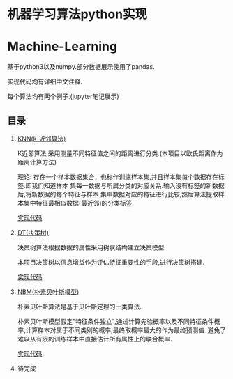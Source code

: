 # 机器学习算法python实现
# Machine-Learning
基于python3以及numpy.部分数据展示使用了pandas.

实现代码均有详细中文注释.

每个算法均有两个例子.(jupyter笔记展示)

## 目录
1.  [KNN(k-近邻算法)](KNN.ipynb) 
    
    K近邻算法,采用测量不同特征值之间的距离进行分类.(本项目以欧氏距离作为距离计算方法)
   
    理论: 
    存在一个样本数据集合，也称作训练样本集,并且样本集每个数据存在标签.即我们知道样本
    集每一数据与所属分类的对应关系.输入没有标签的新数据后,将新数据的每个特征与样本
    集中数据对应的特征进行比较,然后算法提取样本集中特征最相似数据(最近邻)的分类标签.
   
    [实现代码](KNN/KNN.py)
   
2.  [DT(决策树)](DT.ipynb)
   
    决策树算法根据数据的属性采用树状结构建立决策模型
    
    本项目决策树以信息增益作为评估特征重要性的手段,进行决策树搭建.
    
    [实现代码](KNN/KNN.py).
   
3.  [NBM(朴素贝叶斯模型)](NBM.ipynb)
    
    朴素贝叶斯算法是基于贝叶斯定理的一类算法.
    
    朴素贝叶斯模型假定"特征条件独立",通过计算先验概率以及不同特征条件概率,计算样本对属于不同类别的概率,最终取概率最大的作为最终预测值.
    避免了难以从有限的训练样本中直接估计所有属性上的联合概率.

    [实现代码](KNN/KNN.py).

4. 待完成
